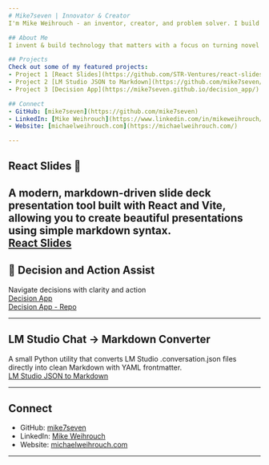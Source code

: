 ```yaml
---
# Mike7seven | Innovator & Creator  
I'm Mike Weihrouch - an inventor, creator, and problem solver. I build technology that matters with a focus on turning novel ideas into real world impact.

## About Me
I invent & build technology that matters with a focus on turning novel ideas into real world impact. Here I explore the possibilities & challenges of innovation, share insights from building new technology, and examine where tech is taking us next.

## Projects
Check out some of my featured projects:
- Project 1 [React Slides](https://github.com/STR-Ventures/react-slides)
- Project 2 [LM Studio JSON to Markdown](https://github.com/mike7seven/lmstudio-json-to-md)
- Project 3 [Decision App](https://mike7seven.github.io/decision_app/)

## Connect
- GitHub: [mike7seven](https://github.com/mike7seven)  
- LinkedIn: [Mike Weihrouch](https://www.linkedin.com/in/mikeweihrouch/)  
- Website: [michaelweihrouch.com](https://michaelweihrouch.com/)  

---
```


## React Slides 🎯  
A modern, markdown-driven slide deck presentation tool built with React and Vite, allowing you to create beautiful presentations using simple markdown syntax.   
[React Slides](https://github.com/STR-Ventures/react-slides)  
---

## 🧠 Decision and Action Assist  
Navigate decisions with clarity and action    
[Decision App](https://mike7seven.github.io/decision_app/)    
[Decision App - Repo](https://github.com/mike7seven/decision_app/)    

---

## LM Studio Chat → Markdown Converter  
A small Python utility that converts LM Studio .conversation.json files directly into clean Markdown with YAML frontmatter.  
[LM Studio JSON to Markdown](https://github.com/mike7seven/lmstudio-json-to-md)  

---

## Connect
- GitHub: [mike7seven](https://github.com/mike7seven)
- LinkedIn: [Mike Weihrouch](https://www.linkedin.com/in/mikeweihrouch/)
- Website: [michaelweihrouch.com](https://michaelweihrouch.com/)

---